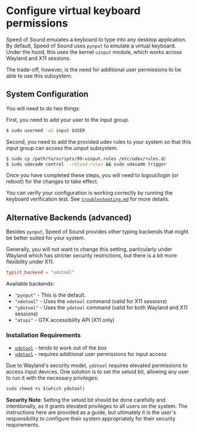 # Configure virtual keyboard permissions

Speed of Sound emulates a keyboard to type into any desktop application. By default, Speed of Sound uses `pynput` to emulate a virtual keyboard. Under the hood, this uses the kernel `uinput` module, which works across Wayland and X11 sessions.

The trade-off, however, is the need for additional user permissions to be able to use this subsystem:

## System Configuration

You will need to do two things:

First, you need to add your user to the input group.

```bash
$ sudo usermod -aG input $USER
```

Second, you need to add the provided udev rules to your system so that this input group can access the uinput subsystem. 

```bash
$ sudo cp /path/to/scripts/99-uinput.rules /etc/udev/rules.d/
$ sudo udevadm control --reload-rules && sudo udevadm trigger
```

Once you have completed these steps, you will need to logout/login (or reboot) for the changes to take effect.

You can verify your configuration is working correctly by running the keyboard verification test. See [`troubleshooting.md`](troubleshooting.md) for more details.

## Alternative Backends (advanced)

Besides `pynput`, Speed of Sound provides other typing backends that might be better suited for your system.

Generally, you will not want to change this setting, particularly under Wayland which has stricter security restrictions, but there is a bit more flexibility under X11. 

```toml
typist_backend = "xdotool"
```

Available backends:
- `"pynput"` - This is the default.
- `"xdotool"` - Uses the `xdotool` command (valid for X11 sessions)
- `"ydotool"` - Uses the `ydotool` command (valid for both Wayland and X11 sessions)
- `"atspi"` - GTK accessibility API (X11 only)

### Installation Requirements

- [`xdotool`](https://github.com/jordansissel/xdotool) - tends to work out of the box
- [`ydotool`](https://github.com/ReimuNotMoe/ydotool) - requires additional user permissions for input access

Due to Wayland's security model, `ydotool` requires elevated permissions to access input devices. One solution is to set the setuid bit, allowing any user to run it with the necessary privileges:

```bash
sudo chmod +s $(which ydotool)
```

**Security Note**: Setting the setuid bit should be done carefully and intentionally, as it grants elevated privileges to all users on the system. The instructions here are provided as a guide, but ultimately it is the user's responsibility to configure their system appropriately for their security requirements.

